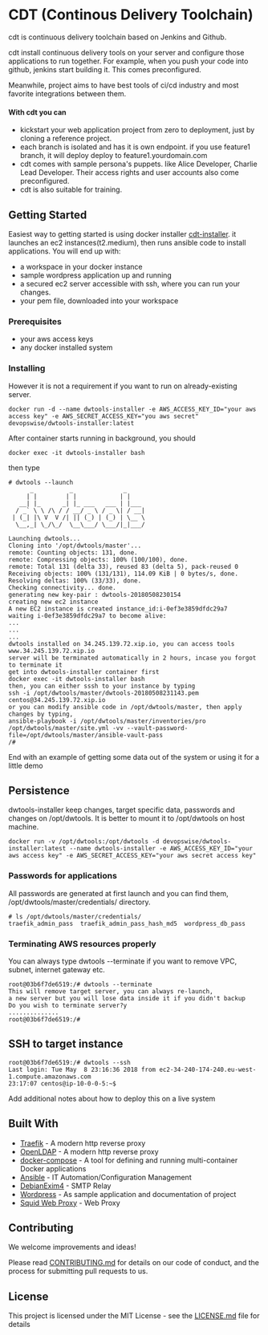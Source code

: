 # CDT (Continous Delivery Toolchain)
cdt is continuous delivery toolchain based on Jenkins and Github.

cdt install continuous delivery tools on your server and configure those applications to run together.
For example, when you push your code into github, jenkins start building it. This comes preconfigured.

Meanwhile, project aims to have best tools of ci/cd industry and most favorite integrations between them.

#### With cdt you can
- kickstart your web application project from zero to deployment, just by cloning a reference project.
- each branch is isolated and has it is own endpoint. if you use feature1 branch, it will deploy deploy to feature1.yourdomain.com
- cdt comes with sample persona's puppets. like Alice Developer, Charlie Lead Developer. Their access rights and user accounts also come preconfigured.
- cdt is also suitable for training.

## Getting Started

Easiest way to getting started is using docker installer [cdt-installer](https://hub.docker.com/r/devopswise/cdt-installer/).
it launches an ec2 instances(t2.medium), then runs ansible code to install applications. 
You will end up with:
 - a workspace in your docker instance
 - sample wordpress application up and running
 - a secured ec2 server accessible with ssh, where you can run your changes. 
 - your pem file, downloaded into your workspace

### Prerequisites

- your aws access keys
- any docker installed system

### Installing
However it is not a requirement if you want to run on already-existing server.

```
docker run -d --name dwtools-installer -e AWS_ACCESS_KEY_ID="your aws access key" -e AWS_SECRET_ACCESS_KEY="you aws secret" devopswise/dwtools-installer:latest
```

After container starts running in background, you should
```
docker exec -it dwtools-installer bash
```

then type
```
# dwtools --launch
      _          _              _
     | |        | |            | |
   __| |_      _| |_ ___   ___ | |___
  / _` \ \ /\ / / __/ _ \ / _ \| / __|
 | (_| |\ V  V /| || (_) | (_) | \__ \
  \__,_| \_/\_/  \__\___/ \___/|_|___/

Launching dwtools...
Cloning into '/opt/dwtools/master'...
remote: Counting objects: 131, done.
remote: Compressing objects: 100% (100/100), done.
remote: Total 131 (delta 33), reused 83 (delta 5), pack-reused 0
Receiving objects: 100% (131/131), 114.09 KiB | 0 bytes/s, done.
Resolving deltas: 100% (33/33), done.
Checking connectivity... done.
generating new key-pair : dwtools-20180508230154
creating new ec2 instance
A new EC2 instance is created instance_id:i-0ef3e3859dfdc29a7
waiting i-0ef3e3859dfdc29a7 to become alive:
...
...
...
dwtools installed on 34.245.139.72.xip.io, you can access tools www.34.245.139.72.xip.io
server will be terminated automatically in 2 hours, incase you forgot to terminate it
get into dwtools-installer container first
docker exec -it dwtools-installer bash
then, you can either sssh to your instance by typing
ssh -i /opt/dwtools/master/dwtools-20180508231143.pem centos@34.245.139.72.xip.io
or you can modify ansible code in /opt/dwtools/master, then apply changes by typing,
ansible-playbook -i /opt/dwtools/master/inventories/pro /opt/dwtools/master/site.yml -vv --vault-password-file=/opt/dwtools/master/ansible-vault-pass
/# 
```

End with an example of getting some data out of the system or using it for a little demo

## Persistence

dwtools-installer keep changes, target specific data, passwords and changes on /opt/dwtools. 
It is better to mount it to /opt/dwtools on host machine.

```
docker run -v /opt/dwtools:/opt/dwtools -d devopswise/dwtools-installer:latest --name dwtools-installer -e AWS_ACCESS_KEY_ID="your aws access key" -e AWS_SECRET_ACCESS_KEY="your aws secret access key"
```

### Passwords for applications
All passwords are generated at first launch and you can find them, /opt/dwtools/master/credentials/ directory.

```
# ls /opt/dwtools/master/credentials/
traefik_admin_pass  traefik_admin_pass_hash_md5  wordpress_db_pass
```

### Terminating AWS resources properly

You can always type dwtools --terminate if you want to remove VPC, subnet, internet gateway etc.

```
root@03b6f7de6519:/# dwtools --terminate
This will remove target server, you can always re-launch,
a new server but you will lose data inside it if you didn't backup
Do you wish to terminate server?y
..............
root@03b6f7de6519:/#
```

## SSH to target instance
```
root@03b6f7de6519:/# dwtools --ssh
Last login: Tue May  8 23:16:36 2018 from ec2-34-240-174-240.eu-west-1.compute.amazonaws.com
23:17:07 centos@ip-10-0-0-5:~$ 
```

Add additional notes about how to deploy this on a live system

## Built With

* [Traefik](https://traefik.io/) - A modern http reverse proxy
* [OpenLDAP](https://www.openldap.org/) - A modern http reverse proxy
* [docker-compose](https://docs.docker.com/compose/) - A tool for defining and running multi-container Docker applications
* [Ansible](https://github.com/ansible/ansible) - IT Automation/Configuration Management
* [DebianExim4](https://github.com/namshi/docker-smtp) - SMTP Relay
* [Wordpress](https://github.com/WordPress/WordPress) - As sample application and documentation of project
* [Squid Web Proxy](http://www.squid-cache.org/) - Web Proxy


## Contributing
We welcome improvements and ideas!

Please read [CONTRIBUTING.md](https://gist.github.com/PurpleBooth/b24679402957c63ec426) for details on our code of conduct, and the process for submitting pull requests to us.

## License

This project is licensed under the MIT License - see the [LICENSE.md](LICENSE.md) file for details

